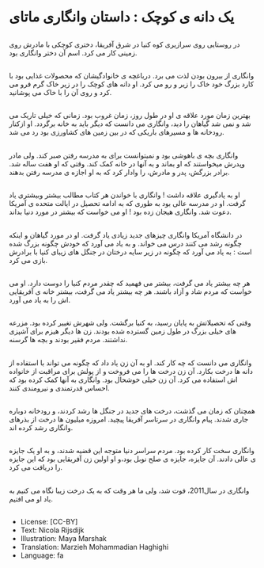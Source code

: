 # یک دانه ی کوچک : داستان وانگاری ماتای

##
در روستایی روی سرازیری کوه کنیا در شرق آفریقا، دختری کوچکی با مادرش روی زمینی کار می کرد. اسم آن دختر وانگاری بود.

##
وانگاری از بیرون بودن لذت می برد. درباغچه ی خانوادگیشان که محصولات غذایی بود با کارد بزرگ خود خاک را زیر و رو می کرد. او دانه های کوچک را در زیر خاک گرم فرو می کرد و روی آن را با خاک می پوشانید.

##
بهترین زمان مورد علاقه ی او در طول روز، زمان غروب بود. زمانی که خیلی تاریک می شد و نمی شد گیاهان را دید، وانگاری می دانست که دیگر باید به خانه برگردد. او ازکنار رودخانه ها و مسیرهای باریکی که در بین زمین های کشاورزی بود رد می شد.

##
وانگاری بچه ی باهوشی بود و نمیتوانست برای به مدرسه رفتن صبر کند. ولی مادر وپدرش میخواستند که او بماند و به آنها در خانه کمک کند. وقتی که او هفت ساله شد. برادر بزرگش، پدر و مادرش، را وادار کرد که به او اجازه ی مدرسه رفتن بدهند.

##
او به یادگیری علاقه داشت ! وانگاری با خواندن هر کتاب مطالب بیشتر وبیشتری یاد گرفت. او در مدرسه عالی بود به طوری که به ادامه تحصیل در ایالت متحده ی آمریکا دعوت شد. وانگاری هیجان زده بود ! او می خواست که بیشتر در مورد دنیا بداند.

##
در دانشگاه آمریکا وانگاری چیزهای جدید زیادی یاد گرفت. او در مورد گیاهان و اینکه چگونه رشد می کنند درس می خواند. و به یاد می آورد که خودش چگونه بزرگ شده است : به یاد می آورد که چگونه در زیر سایه درختان در جنگل های زیبای کنیا با برادرش بازی می کرد.

##
هر چه بیشتر یاد می گرفت، بیشتر می فهمید که چقدر مردم کنیا را دوست دارد. او می خواست که مردم شاد و آزاد باشند. هر چه بیشتر یاد می گرفت، بیشتر خانه ی آفریقایی اش را به یاد می آورد.

##
وقتی که تحصیلاتش به پایان رسید، به کنیا برگشت. ولی شهرش تغییر کرده بود. مزرعه های خیلی بزرگ در طول زمین گسترده شده بودند. زن ها دیگر هیزم برای آشپزی نداشتند. مردم فقیر بودند و بچه ها گرسنه.

##
وانگاری می دانست که چه کار کند. او به آن زن یاد داد که چگونه می تواند با استفاده از دانه ها درخت بکارد. آن زن درخت ها را می فروخت و از پولش برای مراقبت از خانواده اش استفاده می کرد. آن زن خیلی خوشحال بود. وانگاری به آنها کمک کرده بود که احساس قدرتمندی و نیرومندی کنند.

##
همچنان که زمان می گذشت، درخت های جدید در جنگل ها رشد کردند، و رودخانه دوباره جاری شدند. پیام وانگاری در سرتاسر آفریقا پیچید. امروزه میلیون ها درخت از بذرهای وانگاری رشد کرده اند.

##
وانگاری سخت کار کرده بود. مردم سراسر دنیا متوجه این قضیه شدند، و به او یک جایزه ی عالی دادند. آن جایزه، جایزه ی صلح نوبل بود،و او اولین زن آفریقایی بود که این جایزه را دریافت می کرد.

##
وانگاری در سال2011، فوت شد، ولی ما هر وقت که به یک درخت زیبا نگاه می کنیم به یاد او می افتیم.

##
* License: [CC-BY]
* Text: Nicola Rijsdijk
* Illustration: Maya Marshak
* Translation: Marzieh Mohammadian Haghighi
* Language: fa
